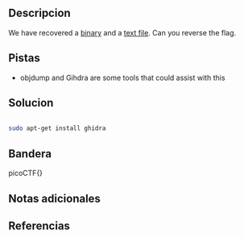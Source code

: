 ## Descripcion

We have recovered a [binary](https://jupiter.challenges.picoctf.org/static/48babf8f8c4c6b8baf336680ea5b9ddf/rev) and a [text file](https://jupiter.challenges.picoctf.org/static/48babf8f8c4c6b8baf336680ea5b9ddf/rev_this). Can you reverse the flag. 

## Pistas

- objdump and Gihdra are some tools that could assist with this

## Solucion
``` bash

sudo apt-get install ghidra

```

## Bandera
picoCTF{}

## Notas adicionales


## Referencias
